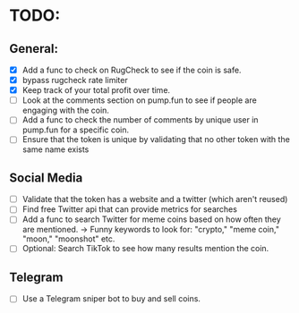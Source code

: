 # TODO:

## General:
- [X] Add a func to check on RugCheck to see if the coin is safe.
- [X] bypass rugcheck rate limiter
- [X] Keep track of your total profit over time.
- [ ] Look at the comments section on pump.fun to see if people are engaging with the coin.
- [ ] Add a func to check the number of comments by unique user in pump.fun for a specific coin.
- [ ] Ensure that the token is unique by validating that no other token with the same name exists

## Social Media
- [ ] Validate that the token has a website and a twitter (which aren't reused)
- [ ] Find free Twitter api that can provide metrics for searches
- [ ] Add a func to search Twitter for meme coins based on how often they are mentioned. -> Funny keywords to look for: "crypto," "meme coin," "moon," "moonshot" etc.
- [ ] Optional: Search TikTok to see how many results mention the coin.

## Telegram
- [ ] Use a Telegram sniper bot to buy and sell coins.
